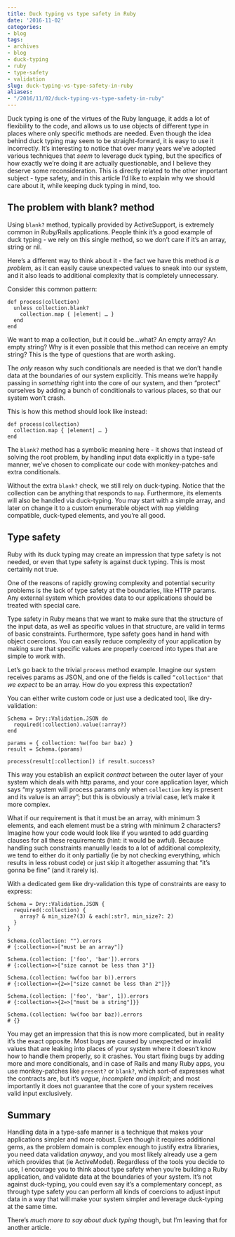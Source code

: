```yaml
---
title: Duck typing vs type safety in Ruby
date: '2016-11-02'
categories:
- blog
tags:
- archives
- blog
- duck-typing
- ruby
- type-safety
- validation
slug: duck-typing-vs-type-safety-in-ruby
aliases:
- "/2016/11/02/duck-typing-vs-type-safety-in-ruby"
---
```


Duck typing is one of the virtues of the Ruby language, it adds a lot of flexibility to the code, and allows us to use objects of different type in places where only specific methods are needed. Even though the idea behind duck typing may seem to be straight-forward, it is easy to use it incorrectly. It’s interesting to notice that over many years we’ve adopted various techniques that _seem_ to leverage duck typing, but the specifics of how exactly we’re doing it are actually questionable, and I believe they deserve some reconsideration. This is directly related to the other important subject - type safety, and in this article I’d like to explain why we should care about it, while keeping duck typing in mind, too.

## The problem with blank? method

Using `blank?` method, typically provided by ActiveSupport, is extremely common in Ruby/Rails applications. People think it’s a good example of duck typing - we rely on this single method, so we don’t care if it’s an array, string or nil.

Here’s a different way to think about it - the fact we have this method _is a problem_, as it can easily cause unexpected values to sneak into our system, and it also leads to additional complexity that is completely unnecessary.

Consider this common pattern:

```generic
def process(collection)
  unless collection.blank?
    collection.map { |element| … }
  end
end

```

We want to map a collection, but it could be…what? An empty array? An empty string? Why is it even possible that this method can receive an empty string? This is the type of questions that are worth asking.

The _only_ reason why such conditionals are needed is that we don’t handle data at the boundaries of our system explicitly. This means we’re happily passing in _something_ right into the core of our system, and then “protect” ourselves by adding a bunch of conditionals to various places, so that our system won’t crash.

This is how this method should look like instead:

```generic
def process(collection)
  collection.map { |element| … }
end

```

The `blank?` method has a symbolic meaning here - it shows that instead of solving the root problem, by handling input data explicitly in a type-safe manner, we’ve chosen to complicate our code with monkey-patches and extra conditionals.

Without the extra `blank?` check, we still rely on duck-typing. Notice that the collection can be anything that responds to `map`. Furthermore, its elements will also be handled via duck-typing. You may start with a simple array, and later on change it to a custom enumerable object with `map` yielding compatible, duck-typed elements, and you’re all good.

## Type safety

Ruby with its duck typing may create an impression that type safety is not needed, or even that type safety is against duck typing. This is most certainly not true.

One of the reasons of rapidly growing complexity and potential security problems is the lack of type safety at the boundaries, like HTTP params. Any external system which provides data to our applications should be treated with special care.

Type safety in Ruby means that we want to make sure that the structure of the input data, as well as specific values in that structure, are valid in terms of basic constraints. Furthermore, type safety goes hand in hand with object coercions. You can easily reduce complexity of your application by making sure that specific values are properly coerced into types that are simple to work with.

Let’s go back to the trivial `process` method example. Imagine our system receives params as JSON, and one of the fields is called `”collection"` that _we expect_ to be an array. How do you express this expectation?

You can either write custom code or just use a dedicated tool, like dry-validation:

```generic
Schema = Dry::Validation.JSON do
  required(:collection).value(:array?)
end

params = { collection: %w(foo bar baz) }
result = Schema.(params)

process(result[:collection]) if result.success?

```

This way you establish an explicit _contract_ between the outer layer of your system which deals with http params, and your core application layer, which says “my system will process params only when `collection` key is present and its value is an array”; but this is obviously a trivial case, let’s make it more complex.

What if our requirement is that it must be an array, with minimum 3 elements, and each element must be a string with minimum 2 characters? Imagine how your code would look like if you wanted to add guarding clauses for all these requirements (hint: it would be awful). Because handling such constraints manually leads to a lot of additional complexity, we tend to either do it only partially (ie by not checking everything, which results in less robust code) or just skip it altogether assuming that “it’s gonna be fine” (and it rarely is).

With a dedicated gem like dry-validation this type of constraints are easy to express:

```generic
Schema = Dry::Validation.JSON {
  required(:collection) {
    array? & min_size?(3) & each(:str?, min_size?: 2)
  }
}

Schema.(collection: "").errors
# {:collection=>["must be an array"]}

Schema.(collection: ['foo', 'bar']).errors
# {:collection=>["size cannot be less than 3"]}

Schema.(collection: %w(foo bar b)).errors
# {:collection=>{2=>["size cannot be less than 2"]}}

Schema.(collection: ['foo', 'bar', 1]).errors
# {:collection=>{2=>["must be a string"]}}

Schema.(collection: %w(foo bar baz)).errors
# {}

```

You may get an impression that this is now more complicated, but in reality it’s the exact opposite. Most bugs are caused by unexpected or invalid values that are leaking into places of your system where it doesn’t know how to handle them properly, so it crashes. You start fixing bugs by adding more and more conditionals, and in case of Rails and many Ruby apps, you use monkey-patches like `present?` or `blank?`, which sort-of expresses what the contracts are, but it’s _vague, incomplete and implicit_; and most importantly it does not guarantee that the core of your system receives valid input exclusively.

## Summary

Handling data in a type-safe manner is a technique that makes your applications simpler and more robust. Even though it requires additional gems, as the problem domain is complex enough to justify extra libraries, you need data validation _anyway_, and you most likely already use a gem which provides that (ie ActiveModel). Regardless of the tools you decide to use, I encourage you to think about type safety when you’re building a Ruby application, and validate data at the boundaries of your system. It’s not against duck-typing, you could even say it’s a complementary concept, as through type safety you can perform all kinds of coercions to adjust input data in a way that will make your system simpler and leverage duck-typing at the same time.

There’s _much more to say about duck typing_ though, but I’m leaving that for another article.
